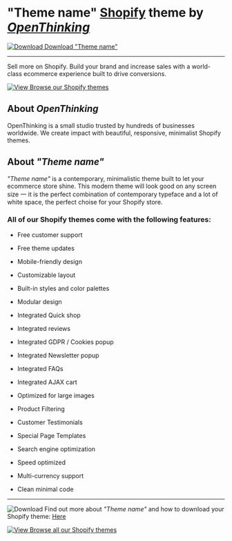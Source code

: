

# "Theme name" [Shopify](https://example.com/?ref=ghrepo) theme by [_OpenThinking_](https://example.com/?ref=ghrepo)


[![Download](https://icongr.am/feather/arrow-down-circle.svg?size=16&color=2DA94F) Download "Theme name"](https://example.com/?ref=ghrepo)

---
Sell more on Shopify. Build your brand and increase sales with a world-class ecommerce experience built to drive conversions.

[![View](https://icongr.am/feather/eye.svg?size=16&color=FDBD00) Browse our Shopify themes](https://example.com/?ref=ghrepo)

## About _OpenThinking_
OpenThinking is a small studio trusted by hundreds of businesses worldwide. We create impact with beautiful, responsive, minimalist Shopify themes.

## About _"Theme name"_
_"Theme name"_ is a contemporary, minimalistic theme built to let your ecommerce store shine. This modern theme will look good on any screen size 一 it is the perfect combination of contemporary typeface and a lot of white space, the perfect choise for your Shopify store.

### All of our Shopify themes come with the following features:

- Free customer support
- Free theme updates

- Mobile-friendly design
- Customizable layout
- Built-in styles and color palettes
- Modular design


- Integrated Quick shop
- Integrated reviews
- Integrated GDPR / Cookies popup
- Integrated Newsletter popup
- Integrated FAQs
- Integrated AJAX cart


- Optimized for large images
- Product Filtering
- Customer Testimonials
- Special Page Templates
- Search engine optimization
- Speed optimized
- Multi-currency support
- Clean minimal code

---
![Download](https://icongr.am/feather/arrow-down-circle.svg?size=16&color=2DA94F) Find out more about _"Theme name"_ and how to download your Shopify theme: [Here](https://example.com/?ref=ghrepo)

[![View](https://icongr.am/feather/eye.svg?size=16&color=FDBD00) Browse all our Shopify themes](https://example.com/?ref=ghrepo)
